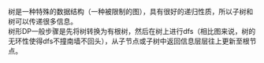 树是一种特殊的数据结构（一种被限制的图），具有很好的递归性质，所以子树和树可以传递很多信息。    
树形DP一般步骤是先将树转换为有根树，然后在树上进行dfs（相比图来说，树的无环性使得dfs不撞南墙不回头），从子节点或子树中返回信息层层往上更新至根节点。

